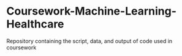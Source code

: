 # Coursework-Machine-Learning-Healthcare
Repository containing the script, data, and output of code used in coursework
